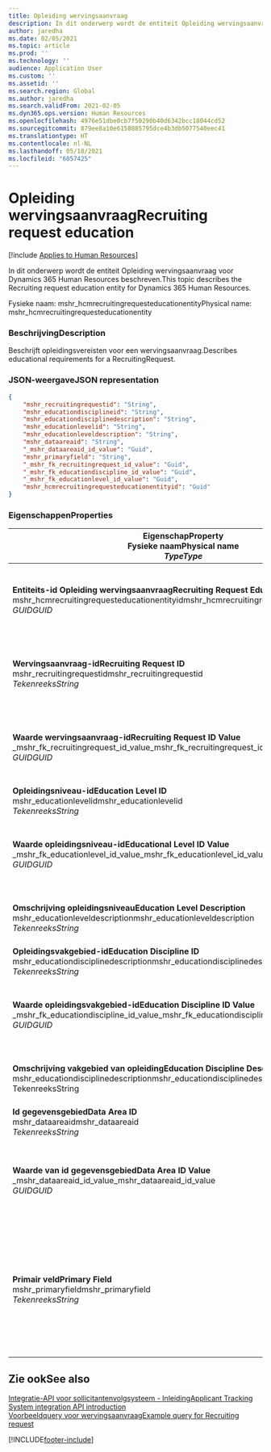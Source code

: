 ```yaml
---
title: Opleiding wervingsaanvraag
description: In dit onderwerp wordt de entiteit Opleiding wervingsaanvraag voor Dynamics 365 Human Resources beschreven.
author: jaredha
ms.date: 02/05/2021
ms.topic: article
ms.prod: ''
ms.technology: ''
audience: Application User
ms.custom: ''
ms.assetid: ''
ms.search.region: Global
ms.author: jaredha
ms.search.validFrom: 2021-02-05
ms.dyn365.ops.version: Human Resources
ms.openlocfilehash: 4976e51dbe0cb7f50290b40d6342bcc18044cd52
ms.sourcegitcommit: 879ee8a10e6158885795dce4b3db5077540eec41
ms.translationtype: HT
ms.contentlocale: nl-NL
ms.lasthandoff: 05/18/2021
ms.locfileid: "6057425"
---
```

# <a name="recruiting-request-education"></a><span data-ttu-id="05f05-103">Opleiding wervingsaanvraag</span><span class="sxs-lookup"><span data-stu-id="05f05-103">Recruiting request education</span></span>

[!include [Applies to Human Resources](../includes/applies-to-hr.md)]

<span data-ttu-id="05f05-104">In dit onderwerp wordt de entiteit Opleiding wervingsaanvraag voor Dynamics 365 Human Resources beschreven.</span><span class="sxs-lookup"><span data-stu-id="05f05-104">This topic describes the Recruiting request education entity for Dynamics 365 Human Resources.</span></span>

<span data-ttu-id="05f05-105">Fysieke naam: mshr_hcmrecruitingrequesteducationentity</span><span class="sxs-lookup"><span data-stu-id="05f05-105">Physical name: mshr_hcmrecruitingrequesteducationentity</span></span>

### <a name="description"></a><span data-ttu-id="05f05-106">Beschrijving</span><span class="sxs-lookup"><span data-stu-id="05f05-106">Description</span></span>

<span data-ttu-id="05f05-107">Beschrijft opleidingsvereisten voor een wervingsaanvraag.</span><span class="sxs-lookup"><span data-stu-id="05f05-107">Describes educational requirements for a RecruitingRequest.</span></span>

### <a name="json-representation"></a><span data-ttu-id="05f05-108">JSON-weergave</span><span class="sxs-lookup"><span data-stu-id="05f05-108">JSON representation</span></span>

```json
{
    "mshr_recruitingrequestid": "String",
    "mshr_educationdisciplineid": "String",
    "mshr_educationdisciplinedescription": "String",
    "mshr_educationlevelid": "String",
    "mshr_educationleveldescription": "String",
    "mshr_dataareaid": "String",
    "_mshr_dataareaid_id_value": "Guid",
    "mshr_primaryfield": "String",
    "_mshr_fk_recruitingrequest_id_value": "Guid",
    "_mshr_fk_educationdiscipline_id_value": "Guid",
    "_mshr_fk_educationlevel_id_value": "Guid",
    "mshr_hcmrecruitingrequesteducationentityid": "Guid"
}
```

### <a name="properties"></a><span data-ttu-id="05f05-109">Eigenschappen</span><span class="sxs-lookup"><span data-stu-id="05f05-109">Properties</span></span>

| <span data-ttu-id="05f05-110">Eigenschap</span><span class="sxs-lookup"><span data-stu-id="05f05-110">Property</span></span><br><span data-ttu-id="05f05-111">**Fysieke naam**</span><span class="sxs-lookup"><span data-stu-id="05f05-111">**Physical name**</span></span><br><span data-ttu-id="05f05-112">**_Type_**</span><span class="sxs-lookup"><span data-stu-id="05f05-112">**_Type_**</span></span> | <span data-ttu-id="05f05-113">Gebruiken</span><span class="sxs-lookup"><span data-stu-id="05f05-113">Use</span></span> | <span data-ttu-id="05f05-114">Beschrijving</span><span class="sxs-lookup"><span data-stu-id="05f05-114">Description</span></span> |
| --- | --- | --- |
| <span data-ttu-id="05f05-115">**Entiteits-id Opleiding wervingsaanvraag**</span><span class="sxs-lookup"><span data-stu-id="05f05-115">**Recruiting Request Education Entity ID**</span></span><br><span data-ttu-id="05f05-116">mshr_hcmrecruitingrequesteducationentityid</span><span class="sxs-lookup"><span data-stu-id="05f05-116">mshr_hcmrecruitingrequesteducationentityid</span></span><br><span data-ttu-id="05f05-117">*GUID*</span><span class="sxs-lookup"><span data-stu-id="05f05-117">*GUID*</span></span> | <span data-ttu-id="05f05-118">Alleen-lezen</span><span class="sxs-lookup"><span data-stu-id="05f05-118">Read-only</span></span><br><span data-ttu-id="05f05-119">Vereist</span><span class="sxs-lookup"><span data-stu-id="05f05-119">Required</span></span> | <span data-ttu-id="05f05-120">Unieke door het systeem gegenereerde id voor de record Opleiding wervingsaanvraag.</span><span class="sxs-lookup"><span data-stu-id="05f05-120">System-generated unique identifier for the Recruiting Request Education record.</span></span> |
| <span data-ttu-id="05f05-121">**Wervingsaanvraag-id**</span><span class="sxs-lookup"><span data-stu-id="05f05-121">**Recruiting Request ID**</span></span><br><span data-ttu-id="05f05-122">mshr_recruitingrequestid</span><span class="sxs-lookup"><span data-stu-id="05f05-122">mshr_recruitingrequestid</span></span><br><span data-ttu-id="05f05-123">*Tekenreeks*</span><span class="sxs-lookup"><span data-stu-id="05f05-123">*String*</span></span> | <span data-ttu-id="05f05-124">Eenmaal schrijven</span><span class="sxs-lookup"><span data-stu-id="05f05-124">Write-once</span></span><br><span data-ttu-id="05f05-125">Vereist</span><span class="sxs-lookup"><span data-stu-id="05f05-125">Required</span></span> | <span data-ttu-id="05f05-126">De door de gebruiker leesbare unieke id van de gerelateerde wervingsaanvraag.</span><span class="sxs-lookup"><span data-stu-id="05f05-126">The user-readable unique identifier of the related recruiting request.</span></span> |
| <span data-ttu-id="05f05-127">**Waarde wervingsaanvraag-id**</span><span class="sxs-lookup"><span data-stu-id="05f05-127">**Recruiting Request ID Value**</span></span><br><span data-ttu-id="05f05-128">_mshr_fk_recruitingrequest_id_value</span><span class="sxs-lookup"><span data-stu-id="05f05-128">_mshr_fk_recruitingrequest_id_value</span></span><br><span data-ttu-id="05f05-129">*GUID*</span><span class="sxs-lookup"><span data-stu-id="05f05-129">*GUID*</span></span> | <span data-ttu-id="05f05-130">Alleen-lezen</span><span class="sxs-lookup"><span data-stu-id="05f05-130">Read-only</span></span><br><span data-ttu-id="05f05-131">Vereist</span><span class="sxs-lookup"><span data-stu-id="05f05-131">Required</span></span><br><span data-ttu-id="05f05-132">Refererende sleutel: mshr_hcmrecruitingrequestentityid van mshr_hcmrecruitingrequestentity</span><span class="sxs-lookup"><span data-stu-id="05f05-132">Foreign key: mshr_hcmrecruitingrequestentityid of mshr_hcmrecruitingrequestentity</span></span> | <span data-ttu-id="05f05-133">De door het systeem gegenereerde unieke id van de gerelateerde wervingsaanvraag.</span><span class="sxs-lookup"><span data-stu-id="05f05-133">System-generated unique identifier of the related recruiting request.</span></span> |
| <span data-ttu-id="05f05-134">**Opleidingsniveau-id**</span><span class="sxs-lookup"><span data-stu-id="05f05-134">**Education Level ID**</span></span><br><span data-ttu-id="05f05-135">mshr_educationlevelid</span><span class="sxs-lookup"><span data-stu-id="05f05-135">mshr_educationlevelid</span></span><br><span data-ttu-id="05f05-136">*Tekenreeks*</span><span class="sxs-lookup"><span data-stu-id="05f05-136">*String*</span></span> | <span data-ttu-id="05f05-137">Eenmaal schrijven</span><span class="sxs-lookup"><span data-stu-id="05f05-137">Write-once</span></span><br><span data-ttu-id="05f05-138">Vereist</span><span class="sxs-lookup"><span data-stu-id="05f05-138">Required</span></span> | <span data-ttu-id="05f05-139">Het vereiste opleidingsniveau.</span><span class="sxs-lookup"><span data-stu-id="05f05-139">The level of education required.</span></span> |
| <span data-ttu-id="05f05-140">**Waarde opleidingsniveau-id**</span><span class="sxs-lookup"><span data-stu-id="05f05-140">**Educational Level ID Value**</span></span><br><span data-ttu-id="05f05-141">_mshr_fk_educationlevel_id_value</span><span class="sxs-lookup"><span data-stu-id="05f05-141">_mshr_fk_educationlevel_id_value</span></span><br><span data-ttu-id="05f05-142">*GUID*</span><span class="sxs-lookup"><span data-stu-id="05f05-142">*GUID*</span></span> | <span data-ttu-id="05f05-143">Alleen-lezen</span><span class="sxs-lookup"><span data-stu-id="05f05-143">Read-only</span></span><br><span data-ttu-id="05f05-144">Vereist</span><span class="sxs-lookup"><span data-stu-id="05f05-144">Required</span></span><br><span data-ttu-id="05f05-145">Refererende sleutel: mshr_hcmeducationlevelentityid van mshr_hcmeducationlevelentity</span><span class="sxs-lookup"><span data-stu-id="05f05-145">Foreign key: mshr_hcmeducationlevelentityid of mshr_hcmeducationlevelentity</span></span> | <span data-ttu-id="05f05-146">Unieke door het systeem gegenereerde id van het vereiste opleidingsniveau.</span><span class="sxs-lookup"><span data-stu-id="05f05-146">System-generated unique identifier of the level of education required.</span></span> |
| <span data-ttu-id="05f05-147">**Omschrijving opleidingsniveau**</span><span class="sxs-lookup"><span data-stu-id="05f05-147">**Education Level Description**</span></span><br><span data-ttu-id="05f05-148">mshr_educationleveldescription</span><span class="sxs-lookup"><span data-stu-id="05f05-148">mshr_educationleveldescription</span></span><br><span data-ttu-id="05f05-149">*Tekenreeks*</span><span class="sxs-lookup"><span data-stu-id="05f05-149">*String*</span></span> | <span data-ttu-id="05f05-150">Alleen-lezen</span><span class="sxs-lookup"><span data-stu-id="05f05-150">Read-only</span></span><br><span data-ttu-id="05f05-151">Vereist</span><span class="sxs-lookup"><span data-stu-id="05f05-151">Required</span></span> | <span data-ttu-id="05f05-152">De omschrijving van het vereiste niveau voor de vaardigheid.</span><span class="sxs-lookup"><span data-stu-id="05f05-152">The description of the level required for the skill.</span></span> |
| <span data-ttu-id="05f05-153">**Opleidingsvakgebied-id**</span><span class="sxs-lookup"><span data-stu-id="05f05-153">**Education Discipline ID**</span></span><br><span data-ttu-id="05f05-154">mshr_educationdisciplinedescription</span><span class="sxs-lookup"><span data-stu-id="05f05-154">mshr_educationdisciplinedescription</span></span><br><span data-ttu-id="05f05-155">*Tekenreeks*</span><span class="sxs-lookup"><span data-stu-id="05f05-155">*String*</span></span> | <span data-ttu-id="05f05-156">Eenmaal schrijven</span><span class="sxs-lookup"><span data-stu-id="05f05-156">Write-once</span></span><br><span data-ttu-id="05f05-157">Vereist</span><span class="sxs-lookup"><span data-stu-id="05f05-157">Required</span></span> | <span data-ttu-id="05f05-158">Het vakgebied van de opleiding.</span><span class="sxs-lookup"><span data-stu-id="05f05-158">The area of educational discipline.</span></span> |
| <span data-ttu-id="05f05-159">**Waarde opleidingsvakgebied-id**</span><span class="sxs-lookup"><span data-stu-id="05f05-159">**Education Discipline ID Value**</span></span><br><span data-ttu-id="05f05-160">_mshr_fk_educationdiscipline_id_value</span><span class="sxs-lookup"><span data-stu-id="05f05-160">_mshr_fk_educationdiscipline_id_value</span></span><br><span data-ttu-id="05f05-161">*GUID*</span><span class="sxs-lookup"><span data-stu-id="05f05-161">*GUID*</span></span> | <span data-ttu-id="05f05-162">Alleen-lezen</span><span class="sxs-lookup"><span data-stu-id="05f05-162">Read-only</span></span><br><span data-ttu-id="05f05-163">Vereist</span><span class="sxs-lookup"><span data-stu-id="05f05-163">Required</span></span><br><span data-ttu-id="05f05-164">Refererende sleutel: mshr_hcmeducationdisciplineentityid van mshr_hcmeducationdisciplineentity</span><span class="sxs-lookup"><span data-stu-id="05f05-164">Foreign key: mshr_hcmeducationdisciplineentityid of mshr_hcmeducationdisciplineentity</span></span> | <span data-ttu-id="05f05-165">Unieke door het systeem gegenereerde id van het vakgebied van de opleiding.</span><span class="sxs-lookup"><span data-stu-id="05f05-165">System-generated unique identifier of the area of educational discipline.</span></span> |
| <span data-ttu-id="05f05-166">**Omschrijving vakgebied van opleiding**</span><span class="sxs-lookup"><span data-stu-id="05f05-166">**Education Discipline Description**</span></span><br><span data-ttu-id="05f05-167">mshr_educationdisciplinedescription</span><span class="sxs-lookup"><span data-stu-id="05f05-167">mshr_educationdisciplinedescription</span></span><br><span data-ttu-id="05f05-168">Tekenreeks</span><span class="sxs-lookup"><span data-stu-id="05f05-168">String</span></span> | <span data-ttu-id="05f05-169">Alleen-lezen</span><span class="sxs-lookup"><span data-stu-id="05f05-169">Read-only</span></span><br><span data-ttu-id="05f05-170">Vereist</span><span class="sxs-lookup"><span data-stu-id="05f05-170">Required</span></span> | <span data-ttu-id="05f05-171">De omschrijving van het vakgebied van de opleiding.</span><span class="sxs-lookup"><span data-stu-id="05f05-171">The description of the area of educational discipline.</span></span> |
| <span data-ttu-id="05f05-172">**Id gegevensgebied**</span><span class="sxs-lookup"><span data-stu-id="05f05-172">**Data Area ID**</span></span><br><span data-ttu-id="05f05-173">mshr_dataareaid</span><span class="sxs-lookup"><span data-stu-id="05f05-173">mshr_dataareaid</span></span><br><span data-ttu-id="05f05-174">*Tekenreeks*</span><span class="sxs-lookup"><span data-stu-id="05f05-174">*String*</span></span> | <span data-ttu-id="05f05-175">Lezen/schrijven</span><span class="sxs-lookup"><span data-stu-id="05f05-175">Read/write</span></span><br><span data-ttu-id="05f05-176">Optioneel</span><span class="sxs-lookup"><span data-stu-id="05f05-176">Optional</span></span> | <span data-ttu-id="05f05-177">Geeft de rechtspersoon (bedrijf) op.</span><span class="sxs-lookup"><span data-stu-id="05f05-177">Specifies the legal entity (company).</span></span>|
| <span data-ttu-id="05f05-178">**Waarde van id gegevensgebied**</span><span class="sxs-lookup"><span data-stu-id="05f05-178">**Data Area ID Value**</span></span><br><span data-ttu-id="05f05-179">_mshr_dataareaid_id_value</span><span class="sxs-lookup"><span data-stu-id="05f05-179">_mshr_dataareaid_id_value</span></span><br><span data-ttu-id="05f05-180">*GUID*</span><span class="sxs-lookup"><span data-stu-id="05f05-180">*GUID*</span></span> | <span data-ttu-id="05f05-181">Alleen-lezen</span><span class="sxs-lookup"><span data-stu-id="05f05-181">Read-only</span></span><br><span data-ttu-id="05f05-182">Optioneel</span><span class="sxs-lookup"><span data-stu-id="05f05-182">Optional</span></span><br><span data-ttu-id="05f05-183">Refererende sleutel: cdm_companyid van cdm_company entiteit</span><span class="sxs-lookup"><span data-stu-id="05f05-183">Foreign key: cdm_companyid of cdm_company entity</span></span> | <span data-ttu-id="05f05-184">Door het systeem gegenereerde GUID-waarde die de rechtspersoon (het bedrijf) identificeert.</span><span class="sxs-lookup"><span data-stu-id="05f05-184">System-generated GUID value identifying the legal entity (company).</span></span> |
| <span data-ttu-id="05f05-185">**Primair veld**</span><span class="sxs-lookup"><span data-stu-id="05f05-185">**Primary Field**</span></span><br><span data-ttu-id="05f05-186">mshr_primaryfield</span><span class="sxs-lookup"><span data-stu-id="05f05-186">mshr_primaryfield</span></span><br><span data-ttu-id="05f05-187">*Tekenreeks*</span><span class="sxs-lookup"><span data-stu-id="05f05-187">*String*</span></span> | <span data-ttu-id="05f05-188">Alleen-lezen</span><span class="sxs-lookup"><span data-stu-id="05f05-188">Read-only</span></span><br><span data-ttu-id="05f05-189">Vereist</span><span class="sxs-lookup"><span data-stu-id="05f05-189">Required</span></span> | <span data-ttu-id="05f05-190">Samenvoeging van de waarde, de opleidingsniveau-id en de opleidingsvakgebied-id van de wervingsaanvraag als een andere methode om een record een unieke id te geven.</span><span class="sxs-lookup"><span data-stu-id="05f05-190">Concatenation of Recruiting Request value, Education Level ID, and Education Discipline ID as another method to uniquely identify the record.</span></span> |

## <a name="see-also"></a><span data-ttu-id="05f05-191">Zie ook</span><span class="sxs-lookup"><span data-stu-id="05f05-191">See also</span></span>

[<span data-ttu-id="05f05-192">Integratie-API voor sollicitantenvolgsysteem - Inleiding</span><span class="sxs-lookup"><span data-stu-id="05f05-192">Applicant Tracking System integration API introduction</span></span>](hr-admin-integration-ats-api-introduction.md)<br>
[<span data-ttu-id="05f05-193">Voorbeeldquery voor wervingsaanvraag</span><span class="sxs-lookup"><span data-stu-id="05f05-193">Example query for Recruiting request</span></span>](hr-admin-integration-ats-api-recruiting-request-example-query.md)



[!INCLUDE[footer-include](../includes/footer-banner.md)]